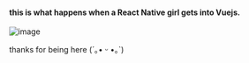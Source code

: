 #### this is what happens when a React Native girl gets into Vuejs.

![image](https://firebasestorage.googleapis.com/v0/b/abra-cdd1b.appspot.com/o/weee.png?alt=media&token=e0e5de7a-7ba8-4d5d-906e-0989399349d4)

thanks for being here (´｡• ᵕ •｡`)

